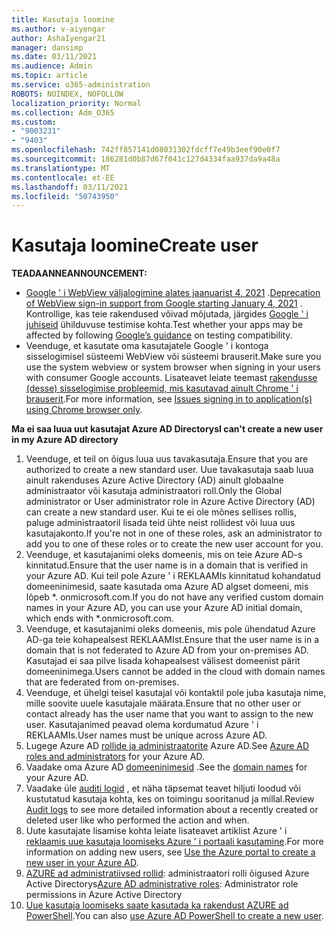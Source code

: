 ```yaml
---
title: Kasutaja loomine
ms.author: v-aiyengar
author: AshaIyengar21
manager: dansimp
ms.date: 03/11/2021
ms.audience: Admin
ms.topic: article
ms.service: o365-administration
ROBOTS: NOINDEX, NOFOLLOW
localization_priority: Normal
ms.collection: Adm_O365
ms.custom:
- "9003231"
- "9403"
ms.openlocfilehash: 742ff857141d08031302fdcff7e49b3eef90e0f7
ms.sourcegitcommit: 186281d0b87d67f041c127d4334faa937da9a48a
ms.translationtype: MT
ms.contentlocale: et-EE
ms.lasthandoff: 03/11/2021
ms.locfileid: "50743950"
---
```

# <a name="create-user"></a><span data-ttu-id="a2bd7-102">Kasutaja loomine</span><span class="sxs-lookup"><span data-stu-id="a2bd7-102">Create user</span></span>

<span data-ttu-id="a2bd7-103">**TEADAANNE**</span><span class="sxs-lookup"><span data-stu-id="a2bd7-103">**ANNOUNCEMENT:**</span></span>

- <span data-ttu-id="a2bd7-104">[Google ' i WebView väljalogimine alates jaanuarist 4, 2021](https://docs.microsoft.com/azure/active-directory/external-identities/google-federation#deprecation-of-webview-sign-in-support) .</span><span class="sxs-lookup"><span data-stu-id="a2bd7-104">[Deprecation of WebView sign-in support from Google starting January 4, 2021](https://docs.microsoft.com/azure/active-directory/external-identities/google-federation#deprecation-of-webview-sign-in-support) .</span></span> <span data-ttu-id="a2bd7-105">Kontrollige, kas teie rakendused võivad mõjutada, järgides [Google ' i juhiseid](https://go.microsoft.com/fwlink/?linkid=2157323) ühilduvuse testimise kohta.</span><span class="sxs-lookup"><span data-stu-id="a2bd7-105">Test whether your apps may be affected by following [Google’s guidance](https://go.microsoft.com/fwlink/?linkid=2157323) on testing compatibility.</span></span>
- <span data-ttu-id="a2bd7-106">Veenduge, et kasutate oma kasutajatele Google ' i kontoga sisselogimisel süsteemi WebView või süsteemi brauserit.</span><span class="sxs-lookup"><span data-stu-id="a2bd7-106">Make sure you use the system webview or system browser when signing in your users with consumer Google accounts.</span></span> <span data-ttu-id="a2bd7-107">Lisateavet leiate teemast [rakendusse (desse) sisselogimise probleemid, mis kasutavad ainult Chrome ' i brauserit](https://docs.microsoft.com/office365/troubleshoot/miscellaneous/chrome-behavior-affects-applications).</span><span class="sxs-lookup"><span data-stu-id="a2bd7-107">For more information, see [Issues signing in to application(s) using Chrome browser only](https://docs.microsoft.com/office365/troubleshoot/miscellaneous/chrome-behavior-affects-applications).</span></span>

<span data-ttu-id="a2bd7-108">**Ma ei saa luua uut kasutajat Azure AD Directorys**</span><span class="sxs-lookup"><span data-stu-id="a2bd7-108">**I can't create a new user in my Azure AD directory**</span></span>

1. <span data-ttu-id="a2bd7-109">Veenduge, et teil on õigus luua uus tavakasutaja.</span><span class="sxs-lookup"><span data-stu-id="a2bd7-109">Ensure that you are authorized to create a new standard user.</span></span> <span data-ttu-id="a2bd7-110">Uue tavakasutaja saab luua ainult rakenduses Azure Active Directory (AD) ainult globaalne administraator või kasutaja administraatori roll.</span><span class="sxs-lookup"><span data-stu-id="a2bd7-110">Only the Global administrator or User administrator role in Azure Active Directory (AD) can create a new standard user.</span></span> <span data-ttu-id="a2bd7-111">Kui te ei ole mõnes sellises rollis, paluge administraatoril lisada teid ühte neist rollidest või luua uus kasutajakonto.</span><span class="sxs-lookup"><span data-stu-id="a2bd7-111">If you're not in one of these roles, ask an administrator to add you to one of these roles or to create the new user account for you.</span></span>
1. <span data-ttu-id="a2bd7-112">Veenduge, et kasutajanimi oleks domeenis, mis on teie Azure AD-s kinnitatud.</span><span class="sxs-lookup"><span data-stu-id="a2bd7-112">Ensure that the user name is in a domain that is verified in your Azure AD.</span></span> <span data-ttu-id="a2bd7-113">Kui teil pole Azure ' i REKLAAMIs kinnitatud kohandatud domeeninimesid, saate kasutada oma Azure AD algset domeeni, mis lõpeb \*. onmicrosoft.com.</span><span class="sxs-lookup"><span data-stu-id="a2bd7-113">If you do not have any verified custom domain names in your Azure AD, you can use your Azure AD initial domain, which ends with \*.onmicrosoft.com.</span></span>
1. <span data-ttu-id="a2bd7-114">Veenduge, et kasutajanimi oleks domeenis, mis pole ühendatud Azure AD-ga teie kohapealsest REKLAAMIst.</span><span class="sxs-lookup"><span data-stu-id="a2bd7-114">Ensure that the user name is in a domain that is not federated to Azure AD from your on-premises AD.</span></span> <span data-ttu-id="a2bd7-115">Kasutajad ei saa pilve lisada kohapealsest välisest domeenist pärit domeeninimega.</span><span class="sxs-lookup"><span data-stu-id="a2bd7-115">Users cannot be added in the cloud with domain names that are federated from on-premises.</span></span>
1. <span data-ttu-id="a2bd7-116">Veenduge, et ühelgi teisel kasutajal või kontaktil pole juba kasutaja nime, mille soovite uuele kasutajale määrata.</span><span class="sxs-lookup"><span data-stu-id="a2bd7-116">Ensure that no other user or contact already has the user name that you want to assign to the new user.</span></span> <span data-ttu-id="a2bd7-117">Kasutajanimed peavad olema kordumatud Azure ' i REKLAAMIs.</span><span class="sxs-lookup"><span data-stu-id="a2bd7-117">User names must be unique across Azure AD.</span></span>
1. <span data-ttu-id="a2bd7-118">Lugege Azure AD [rollide ja administraatorite](https://portal.azure.com/#blade/Microsoft_AAD_IAM/ActiveDirectoryMenuBlade/RolesAndAdministrators) Azure AD.</span><span class="sxs-lookup"><span data-stu-id="a2bd7-118">See [Azure AD roles and administrators](https://portal.azure.com/#blade/Microsoft_AAD_IAM/ActiveDirectoryMenuBlade/RolesAndAdministrators) for your Azure AD.</span></span>
1. <span data-ttu-id="a2bd7-119">Vaadake oma Azure AD [domeeninimesid](https://portal.azure.com/#blade/Microsoft_AAD_IAM/ActiveDirectoryMenuBlade/RolesAndAdministrators) .</span><span class="sxs-lookup"><span data-stu-id="a2bd7-119">See the [domain names](https://portal.azure.com/#blade/Microsoft_AAD_IAM/ActiveDirectoryMenuBlade/RolesAndAdministrators) for your Azure AD.</span></span>
1. <span data-ttu-id="a2bd7-120">Vaadake üle [auditi logid](https://portal.azure.com/#blade/Microsoft_AAD_IAM/ActiveDirectoryMenuBlade/RolesAndAdministrators) , et näha täpsemat teavet hiljuti loodud või kustutatud kasutaja kohta, kes on toimingu sooritanud ja millal.</span><span class="sxs-lookup"><span data-stu-id="a2bd7-120">Review [Audit logs](https://portal.azure.com/#blade/Microsoft_AAD_IAM/ActiveDirectoryMenuBlade/RolesAndAdministrators) to see more detailed information about a recently created or deleted user like who performed the action and when.</span></span>
1. <span data-ttu-id="a2bd7-121">Uute kasutajate lisamise kohta leiate lisateavet artiklist Azure ' i [reklaamis uue kasutaja loomiseks Azure ' i portaali kasutamine](/azure/active-directory/active-directory-users-create-azure-portal).</span><span class="sxs-lookup"><span data-stu-id="a2bd7-121">For more information on adding new users, see [Use the Azure portal to create a new user in your Azure AD](/azure/active-directory/active-directory-users-create-azure-portal).</span></span>
1. <span data-ttu-id="a2bd7-122">[AZURE ad administratiivsed rollid](https://docs.microsoft.com/azure/active-directory/active-directory-assign-admin-roles): administraatori rolli õigused Azure Active Directorys</span><span class="sxs-lookup"><span data-stu-id="a2bd7-122">[Azure AD administrative roles](https://docs.microsoft.com/azure/active-directory/active-directory-assign-admin-roles): Administrator role permissions in Azure Active Directory</span></span>
1. <span data-ttu-id="a2bd7-123">[Uue kasutaja loomiseks saate kasutada ka rakendust AZURE ad PowerShell](https://docs.microsoft.com/powershell/module/azuread/new-azureaduser?view=azureadps-2.0).</span><span class="sxs-lookup"><span data-stu-id="a2bd7-123">You can also [use Azure AD PowerShell to create a new user](https://docs.microsoft.com/powershell/module/azuread/new-azureaduser?view=azureadps-2.0).</span></span>
